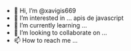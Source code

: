 - 👋 Hi, I’m @xavigis669
- 👀 I’m interested in ... apis de javascript
- 🌱 I’m currently learning ...
- 💞️ I’m looking to collaborate on ...
- 📫 How to reach me ...

<!---
xavigis669/xavigis669 is a ✨ special ✨ repository because its `README.md` (this file) appears on your GitHub profile.
You can click the Preview link to take a look at your changes.
--->
